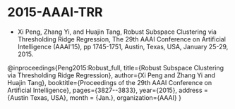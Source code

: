 # 2015-AAAI-TRR
* Xi Peng, Zhang Yi, and Huajin Tang, Robust Subspace Clustering via Thresholding Ridge Regression, The 29th AAAI Conference on Artificial Intelligence (AAAI’15), pp 1745-1751, Austin, Texas, USA, January 25-29, 2015. 

@inproceedings{Peng2015:Robust_full, 
title={Robust Subspace Clustering via Thresholding Ridge Regression}, 
author={Xi Peng and Zhang Yi and Huajin Tang}, 
booktitle={Proceedings of the 29th AAAI Conference on Artificial Intelligence}, 
pages={3827--3833}, 
year={2015}, 
address = {Austin Texas, USA},
month = {Jan.},
organization={AAAI} }
